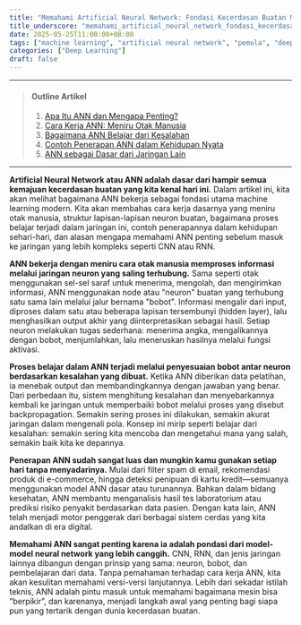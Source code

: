 ```yaml
---
title: "Memahami Artificial Neural Network: Fondasi Kecerdasan Buatan Modern"
title_underscore: "memahami_artificial_neural_network_fondasi_kecerdasan_buatan_modern"
date: 2025-05-25T11:00:00+08:00
tags: ["machine learning", "artificial neural network", "pemula", "deep learning", "neural network"]
categories: ["Deep Learning"]
draft: false
---
```


---
> #### Outline Artikel
> 1. [Apa Itu ANN dan Mengapa Penting?](#apa-itu-ann)
> 2. [Cara Kerja ANN: Meniru Otak Manusia](#cara-kerja)
> 3. [Bagaimana ANN Belajar dari Kesalahan](#proses-belajar)
> 4. [Contoh Penerapan ANN dalam Kehidupan Nyata](#penerapan-ann)
> 5. [ANN sebagai Dasar dari Jaringan Lain](#ann-sebagai-dasar)
---

<span id="apa-itu-ann"></span>

**Artificial Neural Network atau ANN adalah dasar dari hampir semua kemajuan kecerdasan buatan yang kita kenal hari ini.** Dalam artikel ini, kita akan melihat bagaimana ANN bekerja sebagai fondasi utama machine learning modern. Kita akan membahas cara kerja dasarnya yang meniru otak manusia, struktur lapisan-lapisan neuron buatan, bagaimana proses belajar terjadi dalam jaringan ini, contoh penerapannya dalam kehidupan sehari-hari, dan alasan mengapa memahami ANN penting sebelum masuk ke jaringan yang lebih kompleks seperti CNN atau RNN.

<span id="cara-kerja"></span>

**ANN bekerja dengan meniru cara otak manusia memproses informasi melalui jaringan neuron yang saling terhubung.** Sama seperti otak menggunakan sel-sel saraf untuk menerima, mengolah, dan mengirimkan informasi, ANN menggunakan node atau "neuron" buatan yang terhubung satu sama lain melalui jalur bernama "bobot". Informasi mengalir dari input, diproses dalam satu atau beberapa lapisan tersembunyi (hidden layer), lalu menghasilkan output akhir yang diinterpretasikan sebagai hasil. Setiap neuron melakukan tugas sederhana: menerima angka, mengalikannya dengan bobot, menjumlahkan, lalu meneruskan hasilnya melalui fungsi aktivasi.

<span id="proses-belajar"></span>

**Proses belajar dalam ANN terjadi melalui penyesuaian bobot antar neuron berdasarkan kesalahan yang dibuat.** Ketika ANN diberikan data pelatihan, ia menebak output dan membandingkannya dengan jawaban yang benar. Dari perbedaan itu, sistem menghitung kesalahan dan menyebarkannya kembali ke jaringan untuk memperbaiki bobot melalui proses yang disebut backpropagation. Semakin sering proses ini dilakukan, semakin akurat jaringan dalam mengenali pola. Konsep ini mirip seperti belajar dari kesalahan: semakin sering kita mencoba dan mengetahui mana yang salah, semakin baik kita ke depannya.

<span id="penerapan-ann"></span>

**Penerapan ANN sudah sangat luas dan mungkin kamu gunakan setiap hari tanpa menyadarinya.** Mulai dari filter spam di email, rekomendasi produk di e-commerce, hingga deteksi penipuan di kartu kredit—semuanya menggunakan model ANN dasar atau turunannya. Bahkan dalam bidang kesehatan, ANN membantu menganalisis hasil tes laboratorium atau prediksi risiko penyakit berdasarkan data pasien. Dengan kata lain, ANN telah menjadi motor penggerak dari berbagai sistem cerdas yang kita andalkan di era digital.

<span id="ann-sebagai-dasar"></span>

**Memahami ANN sangat penting karena ia adalah pondasi dari model-model neural network yang lebih canggih.** CNN, RNN, dan jenis jaringan lainnya dibangun dengan prinsip yang sama: neuron, bobot, dan pembelajaran dari data. Tanpa pemahaman terhadap cara kerja ANN, kita akan kesulitan memahami versi-versi lanjutannya. Lebih dari sekadar istilah teknis, ANN adalah pintu masuk untuk memahami bagaimana mesin bisa “berpikir”, dan karenanya, menjadi langkah awal yang penting bagi siapa pun yang tertarik dengan dunia kecerdasan buatan.
